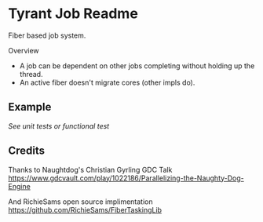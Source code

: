 # Tyrant Job Readme

Fiber based job system.

Overview
- A job can be dependent on other jobs completing without holding up the thread.
- An active fiber doesn't migrate cores (other impls do).

## Example

_See unit tests or functional test_

## Credits

Thanks to Naughtdog's Christian Gyrling GDC Talk
https://www.gdcvault.com/play/1022186/Parallelizing-the-Naughty-Dog-Engine

And RichieSams open source implimentation
https://github.com/RichieSams/FiberTaskingLib
